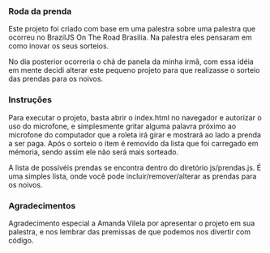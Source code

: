 ### Roda da prenda ###

Este projeto foi criado com base em uma palestra sobre uma palestra que ocorreu no BrazilJS On The Road Brasilia.
Na palestra eles pensaram em como inovar os seus sorteios.

No dia posterior ocorreria o chá de panela da minha irmã, com essa idéia em mente decidi alterar este pequeno projeto para
que realizasse o sorteio das prendas para os noivos.


### Instruções ###

Para executar o projeto, basta abrir o index.html no navegador e autorizar o uso do microfone, e simplesmente gritar alguma palavra 
próximo ao microfone do computador que a roleta irá girar e mostrará ao lado a prenda a ser paga. Após o sorteio
o item é removido da lista que foi carregado em mémoria, sendo assim ele não será mais sorteado.

A lista de possívéis prendas se encontra dentro do diretório js/prendas.js.
É uma simples lista, onde você pode incluir/remover/alterar as prendas para os noivos.



### Agradecimentos ###

Agradecimento especial a Amanda Vilela por apresentar o projeto em sua palestra, e nos lembrar das premissas
de que podemos nos divertir com código.
